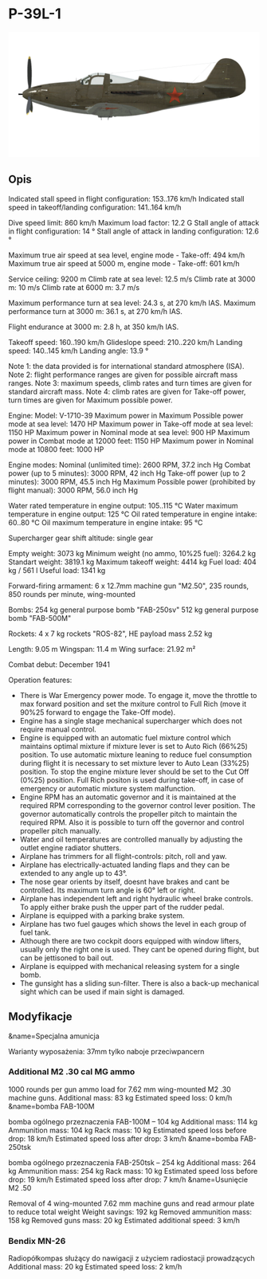 # P-39L-1

![p39l1](../images/p39l1.png)

## Opis

Indicated stall speed in flight configuration: 153..176 km/h
Indicated stall speed in takeoff/landing configuration: 141..164 km/h

Dive speed limit: 860 km/h
Maximum load factor: 12.2 G
Stall angle of attack in flight configuration: 14 °
Stall angle of attack in landing configuration: 12.6 °

Maximum true air speed at sea level, engine mode - Take-off: 494 km/h
Maximum true air speed at 5000 m, engine mode - Take-off: 601 km/h

Service ceiling: 9200 m
Climb rate at sea level: 12.5 m/s
Climb rate at 3000 m: 10 m/s
Climb rate at 6000 m: 3.7 m/s

Maximum performance turn at sea level: 24.3 s, at 270 km/h IAS.
Maximum performance turn at 3000 m: 36.1 s, at 270 km/h IAS.

Flight endurance at 3000 m: 2.8 h, at 350 km/h IAS.

Takeoff speed: 160..190 km/h
Glideslope speed: 210..220 km/h
Landing speed: 140..145 km/h
Landing angle: 13.9 °

Note 1: the data provided is for international standard atmosphere (ISA).
Note 2: flight performance ranges are given for possible aircraft mass ranges.
Note 3: maximum speeds, climb rates and turn times are given for standard aircraft mass.
Note 4: climb rates are given for Take-off power, turn times are given for Maximum possible power.

Engine:
Model: V-1710-39
Maximum power in Maximum Possible power mode at sea level: 1470 HP
Maximum power in Take-off mode at sea level: 1150 HP
Maximum power in Nominal mode at sea level: 900 HP
Maximum power in Combat mode at 12000 feet: 1150 HP
Maximum power in Nominal mode at 10800 feet: 1000 HP

Engine modes:
Nominal (unlimited time): 2600 RPM, 37.2 inch Hg
Combat power (up to 5 minutes): 3000 RPM, 42 inch Hg
Take-off power (up to 2 minutes): 3000 RPM, 45.5 inch Hg
Maximum Possible power (prohibited by flight manual): 3000 RPM, 56.0 inch Hg

Water rated temperature in engine output: 105..115 °C
Water maximum temperature in engine output: 125 °C
Oil rated temperature in engine intake: 60..80 °C
Oil maximum temperature in engine intake: 95 °C

Supercharger gear shift altitude: single gear

Empty weight: 3073 kg
Minimum weight (no ammo, 10%25 fuel): 3264.2 kg
Standart weight: 3819.1 kg
Maximum takeoff weight: 4414 kg
Fuel load: 404 kg / 561 l
Useful load: 1341 kg

Forward-firing armament:
6 x 12.7mm machine gun "M2.50", 235 rounds, 850 rounds per minute, wing-mounted

Bombs:
254 kg general purpose bomb "FAB-250sv"
512 kg general purpose bomb "FAB-500M"

Rockets:
4 x 7 kg rockets "ROS-82", HE payload mass 2.52 kg

Length: 9.05 m
Wingspan: 11.4 m
Wing surface: 21.92 m²

Combat debut: December 1941

Operation features:
- There is War Emergency power mode. To engage it, move the throttle to max forward position and set the mxiture control to Full Rich (move it 90%25 forward to engage the Take-Off mode).
- Engine has a single stage mechanical supercharger which does not require manual control.
- Engine is equipped with an automatic fuel mixture control which maintains optimal mixture if mixture lever is set to Auto Rich (66%25) position. To use automatic mixture leaning to reduce fuel consumption during flight it is necessary to set mixture lever to Auto Lean (33%25) position. To stop the engine mixture lever should be set to the Cut Off (0%25) position. Full Rich positon is used during take-off, in case of emergency or automatic mixture system malfunction.
- Engine RPM has an automatic governor and it is maintained at the required RPM corresponding to the governor control lever position. The governor automatically controls the propeller pitch to maintain the required RPM. Also it is possible to turn off the governor and control propeller pitch manually.
- Water and oil temperatures are controlled manually by adjusting the outlet engine radiator shutters.
- Airplane has trimmers for all flight-controls: pitch, roll and yaw.
- Airplane has electrically-actuated landing flaps and they can be extended to any angle up to 43°.
- The nose gear orients by itself, doesnt have brakes and cant be controlled. Its maximum turn angle is 60° left or right.
- Airplane has independent left and right hydraulic wheel brake controls. To apply either brake push the upper part of the rudder pedal.
- Airplane is equipped with a parking brake system.
- Airplane has two fuel gauges which shows the level in each group of fuel tank.
- Although there are two cockpit doors equipped with window lifters, usually only the right one is used. They cant be opened during flight, but can be jettisoned to bail out.
- Airplane is equipped with mechanical releasing system for a single bomb.
- The gunsight has a sliding sun-filter. There is also a back-up mechanical sight which can be used if main sight is damaged.

## Modyfikacje

&name=Specjalna amunicja

Warianty wyposażenia: 37mm tylko naboje przeciwpancern
### Additional M2 .30 cal MG ammo

1000 rounds per gun ammo load for 7.62 mm wing-mounted M2 .30 machine guns.
Additional mass: 83 kg
Estimated speed loss: 0 km/h﻿
&name=bomba FAB-100M

bomba ogólnego przeznaczenia FAB-100M – 104 kg
Additional mass: 114 kg
Ammunition mass: 104 kg
Rack mass: 10 kg
Estimated speed loss before drop: 18 km/h
Estimated speed loss after drop: 3 km/h﻿
&name=bomba FAB-250tsk

bomba ogólnego przeznaczenia FAB-250tsk – 254 kg
Additional mass: 264 kg
Ammunition mass: 254 kg
Rack mass: 10 kg
Estimated speed loss before drop: 19 km/h
Estimated speed loss after drop: 7 km/h﻿
&name=Usunięcie M2 .50

Removal of 4 wing-mounted 7.62 mm machine guns and read armour plate to reduce total weight
Weight savings: 192 kg
Removed ammunition mass: 158 kg
Removed guns mass: 20 kg
Estimated additional speed: 3 km/h
### Bendix MN-26

Radiopółkompas służący do nawigacji z użyciem radiostacji prowadzących
Additional mass: 20 kg
Estimated speed loss: 2 km/h